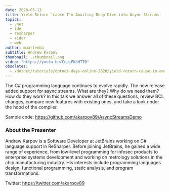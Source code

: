 ```yaml
---
date: 2020-05-13
title: Yield Return ’cause I’m Awaiting Deep Dive into Async Streams
topics:
  - .net
  - ide
  - resharper
  - rider
  - web
author: maartenba
subtitle: Andrew Karpov
thumbnail: ./thumbnail.png
video: "https://youtu.be/CnpjFkhHTT0"
obsoletes:
  - /dotnet/tutorials/dotnet-days-online-2020/yield-return-cause-im-awaiting-deep-dive-into-async-streams/
---
```


The C# programming language continues to evolve rapidly. The new release added support for async streams. What are they? Why do we need them? How do they work? In this talk we answer all of these questions, review BCL changes, compare new features with existing ones, and take a look under the hood of the compiler.

Sample code: <https://github.com/akarpov89/AsyncStreamsDemo>

### About the Presenter

Andrew Karpov is a Software Developer at JetBrains working on C# language support in ReSharper. Before joining JetBrains, he gained a wide range of experience, from low-level programming for infosec products to enterprise systems development and working on metrology solutions in the chip manufacturing industry. His interests include programming languages design, functional programming, static analysis, and program transformations.

Twitter: <https://twitter.com/akarpov89>
